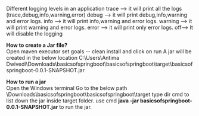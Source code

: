 Different logging levels in an application
trace --> it will print all the logs (trace,debug,info,warning,error)
debug --> it will print  debug,info,warning and error logs.
info  --> it will print  info,warning and error logs.
warning --> it will print  warning and error logs.
error  --> it will print  only error logs.
off--> It will disable the logging


<b>How to create a Jar file?</b><br>
Open maven executor
set goals -- clean install and click on run
A jar will be created in the below location
C:\Users\Antima Dwivedi\Downloads\basicsofspringboot\basicsofspringboot\target\basicsofspringboot-0.0.1-SNAPSHOT.jar

<b>How to run a jar</b><br>
Open the Windows terminal
Go to the below path \Downloads\basicsofspringboot\basicsofspringboot\target
type dir cmd to list down the jar inside target folder.
use cmd   <b>java -jar  basicsofspringboot-0.0.1-SNAPSHOT.jar </b> to run the jar.


